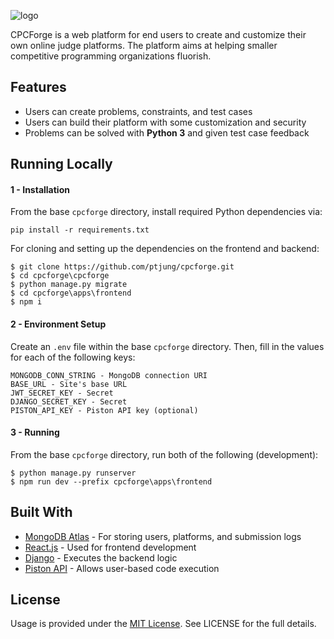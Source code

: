 ![logo](https://i.imgur.com/hy114pQ.png)

CPCForge is a web platform for end users to create and customize their own online judge platforms. The platform aims at helping smaller competitive programming organizations fluorish.

## Features
- Users can create problems, constraints, and test cases
- Users can build their platform with some customization and security
- Problems can be solved with **Python 3** and given test case feedback

## Running Locally

#### 1 - Installation
From the base `cpcforge` directory, install required Python dependencies via:
```
pip install -r requirements.txt
```

For cloning and setting up the dependencies on the frontend and backend:
```
$ git clone https://github.com/ptjung/cpcforge.git
$ cd cpcforge\cpcforge
$ python manage.py migrate
$ cd cpcforge\apps\frontend
$ npm i
```

#### 2 - Environment Setup
Create an `.env` file within the base `cpcforge` directory. Then, fill in the values for each of the following keys:
```
MONGODB_CONN_STRING - MongoDB connection URI
BASE_URL - Site's base URL
JWT_SECRET_KEY - Secret
DJANGO_SECRET_KEY - Secret
PISTON_API_KEY - Piston API key (optional)
```

#### 3 - Running
From the base `cpcforge` directory, run both of the following (development):
```
$ python manage.py runserver
$ npm run dev --prefix cpcforge\apps\frontend
```

## Built With

* [MongoDB Atlas](https://www.mongodb.com/cloud/atlas) - For storing users, platforms, and submission logs
* [React.js](https://reactjs.org/) - Used for frontend development
* [Django](https://www.djangoproject.com/) - Executes the backend logic
* [Piston API](https://github.com/engineer-man/piston) - Allows user-based code execution

## License
Usage is provided under the [MIT License](http://opensource.org/licenses/mit-license.php). See LICENSE for the full details.